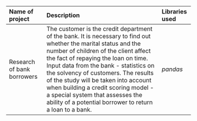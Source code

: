 
| **Name of project** | **Description** | **Libraries used** | 
| :---------------------- | :---------------------- | :---------------------- |
| Research of bank borrowers| The customer is the credit department of the bank. It is necessary to find out whether the marital status and the number of children of the client affect the fact of repaying the loan on time. Input data from the bank - statistics on the solvency of customers. The results of the study will be taken into account when building a credit scoring model - a special system that assesses the ability of a potential borrower to return a loan to a bank.| *pandas* |
